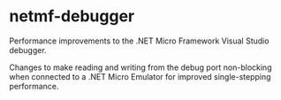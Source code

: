 # netmf-debugger
Performance improvements to the .NET Micro Framework Visual Studio debugger.

Changes to make reading and writing from the debug port non-blocking when connected to a .NET Micro Emulator for improved single-stepping performance.
